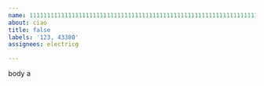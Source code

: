 ```yaml
---         
name: 111111111111111111111111111111111111111111111111111111111111111111111111111111111111111111111111111111111111111111111111111111111111111111111111111111111111111111111111111111111111111111111111111111.1
about: ciao
title: false
labels: '123, 43380'
assignees: electricg

---         
```


body a

